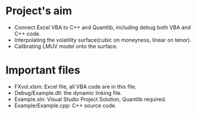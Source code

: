 # Project's aim

- Connect Excel VBA to C++ and Quantlib, including debug both VBA and C++ code.
- Interpolating the volatility surface(cubic on moneyness, linear on tenor).
- Calibrating LMUV model onto the surface.

# Important files

- FXvol.xlsm: Excel file, all VBA code are in this file.
- Debug/Example.dll: the dynamic linking file.
- Example.sln: Visual Studio Project Solution, Quantlib required.
- Example/Example.cpp: C++ source code.
